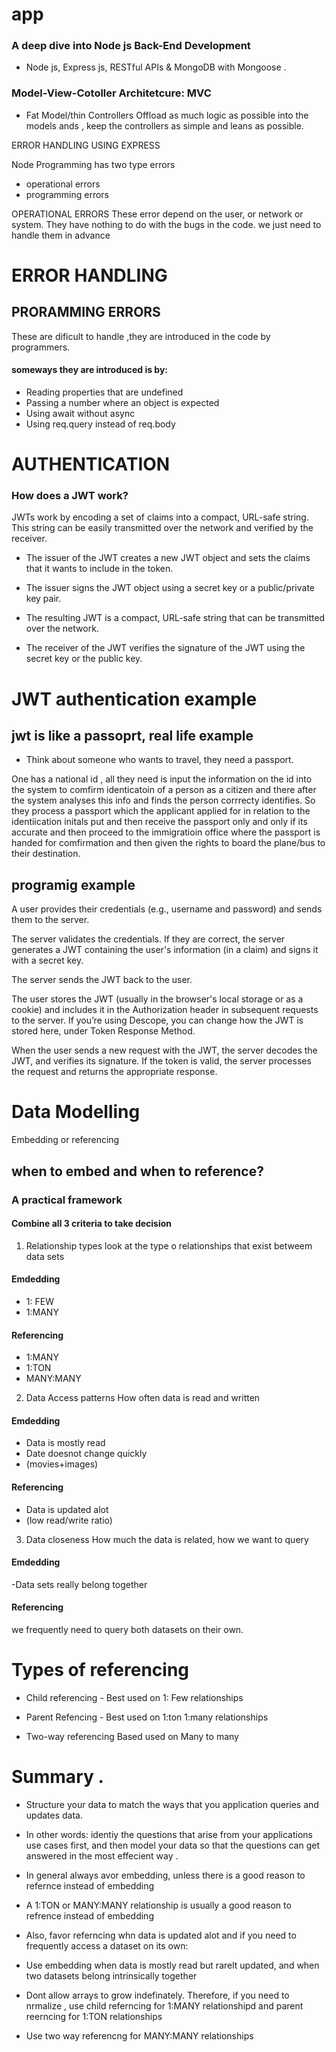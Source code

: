 # app

### A deep dive into Node js Back-End Development

- Node js, Express js, RESTful APIs & MongoDB with Mongoose .

### Model-View-Cotoller Architetcure: MVC

- Fat Model/thin Controllers
  Offload as much logic as possible into the models ands , keep the controllers as simple and leans as possible.

ERROR HANDLING USING EXPRESS

Node Programming has two type errors

- operational errors
- programming errors

OPERATIONAL ERRORS
These error depend on the user, or network or system. They have nothing to do with the bugs in the code.
we just need to handle them in advance

# ERROR HANDLING

## PRORAMMING ERRORS

These are dificult to handle ,they are introduced in the code by programmers.

#### someways they are introduced is by:

- Reading properties that are undefined
- Passing a number where an object is expected
- Using await without async
- Using req.query instead of req.body

# AUTHENTICATION

### How does a JWT work?

JWTs work by encoding a set of claims into a compact, URL-safe string. This string can be easily transmitted over the network and verified by the receiver.

- The issuer of the JWT creates a new JWT object and sets the claims that it wants to include in the token.

- The issuer signs the JWT object using a secret key or a public/private key pair.

- The resulting JWT is a compact, URL-safe string that can be transmitted over the network.

- The receiver of the JWT verifies the signature of the JWT using the secret key or the public key.

# JWT authentication example

## jwt is like a passoprt, real life example

- Think about someone who wants to travel, they need a passport.

One has a national id , all they need is input the information on the id into the system to comfirm identicatoin of a person as a citizen and there after the system analyses this info and finds the person corrrecty identifies. So they process a passport which the applicant applied for in relation to the identiication initals put and then receive the passport only and only if its accurate and then proceed to the immigratioin office where the passport is handed for comfirmation and then given the rights to board the plane/bus to their destination.

## programig example

A user provides their credentials (e.g., username and password) and sends them to the server.

The server validates the credentials. If they are correct, the server generates a JWT containing the user's information (in a claim) and signs it with a secret key.

The server sends the JWT back to the user.

The user stores the JWT (usually in the browser's local storage or as a cookie) and includes it in the Authorization header in subsequent requests to the server. If you’re using Descope, you can change how the JWT is stored here, under Token Response Method.

When the user sends a new request with the JWT, the server decodes the JWT, and verifies its signature. If the token is valid, the server processes the request and returns the appropriate response.

# Data Modelling

Embedding or referencing

## when to embed and when to reference?

### A practical framework

#### Combine all 3 criteria to take decision

1. Relationship types
   look at the type o relationships that exist betweem data sets

#### Emdedding

- 1: FEW
- 1:MANY

#### Referencing

- 1:MANY
- 1:TON
- MANY:MANY

2. Data Access patterns
   How often data is read and written

#### Emdedding

- Data is mostly read
- Date doesnot change quickly
- (movies+images)

#### Referencing

- Data is updated alot
- (low read/write ratio)

3. Data closeness
   How much the data is related, how we want to query

#### Emdedding

-Data sets really belong together

#### Referencing

we frequently need to query both datasets on their own.

# Types of referencing

- Child referencing -
  Best used on
  1: Few relationships

- Parent Refencing -
  Best used on
  1:ton
  1:many relationships

- Two-way referencing
  Based used on
  Many to many

# Summary .

- Structure your data to match the ways that you application queries and updates data.

- In other words: identiy the questions that arise from your applications use cases first, and then model your data so that the questions can get answered in the most effecient way .

- In general always avor embedding, unless there is a good reason to refernce instead of embedding

- A 1:TON or MANY:MANY relationship is usually a good reason to refrence instead of embedding

- Also, favor referncing whn data is updated alot and if you need to frequently access a dataset on its own:

- Use embedding when data is mostly read but rarelt updated, and when two datasets belong intrinsically together

- Dont allow arrays to grow indefinately. Therefore, if you need to nrmalize , use child referncing for 1:MANY relationshipd and parent reerncing for 1:TON relationships

- Use two way referencng for MANY:MANY relationships
